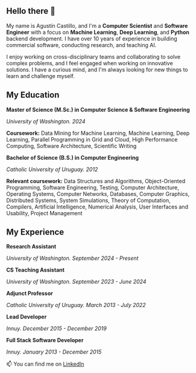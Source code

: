 ## Hello there 👋

My name is Agustín Castillo, and I'm a **Computer Scientist** and **Software Engineer** with a focus on **Machine Learning**, **Deep Learning**, and **Python** backend development. I have over 10 years of experience in building commercial software, conducting research, and teaching AI.

I enjoy working on cross-disciplinary teams and collaborating to solve complex problems, and I feel engaged when working on innovative solutions. I have a curious mind, and I'm always looking for new things to learn and challenge myself.

## My Education
**Master of Science (M.Sc.) in Computer Science & Software Engineering**

_University of Washington. 2024_

**Coursework:** Data Mining for Machine Learning, Machine Learning, Deep Learning, Parallel Programming in Grid and Cloud, High Performance Computing, Software Architecture, Scientific Writing

**Bachelor of Science (B.S.) in Computer Engineering**

_Catholic University of Uruguay. 2012_ 

**Relevant coursework:** Data Structures and Algorithms, Object-Oriented Programming, Software Engineering, Testing, Computer Architecture, Operating Systems, Computer Networks, Databases, Computer Graphics, Distributed Systems, System Simulations, Theory of Computation, Compilers, Artificial Intelligence, Numerical Analysis, User Interfaces and Usability, Project Management


## My Experience

**Research Assistant**

_University of Washington. September 2024 - Present_

**CS Teaching Assistant**

_University of Washington. September 2023 - June 2024_

**Adjunct Professor**

_Catholic University of Uruguay. March 2013 - July 2022_

**Lead Developer**

_Innuy. December 2015 - December 2019_

**Full Stack Software Developer**

_Innuy. January 2013 - December 2015_

<!--## Things I have built-->


📫 You can find me on [LinkedIn](https://www.linkedin.com/in/agustin-castillo/)
